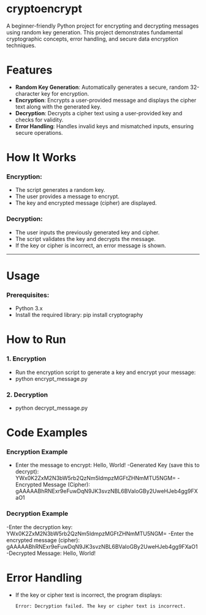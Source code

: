 # cryptoencrypt
A beginner-friendly Python project for encrypting and decrypting messages using random key generation. This project demonstrates fundamental cryptographic concepts, error handling, and secure data encryption techniques.
# Features
- **Random Key Generation**: Automatically generates a secure, random 32-character key for encryption.
- **Encryption**: Encrypts a user-provided message and displays the cipher text along with the generated key.
- **Decryption**: Decrypts a cipher text using a user-provided key and checks for validity.
- **Error Handling**: Handles invalid keys and mismatched inputs, ensuring secure operations.

# How It Works

### **Encryption:**
- The script generates a random key.
- The user provides a message to encrypt.
- The key and encrypted message (cipher) are displayed.

### **Decryption:**
- The user inputs the previously generated key and cipher.
- The script validates the key and decrypts the message.
- If the key or cipher is incorrect, an error message is shown.

---

# Usage

### **Prerequisites:**
- Python 3.x
- Install the required library:
  pip install cryptography



# How to Run

### 1. **Encryption**
- Run the encryption script to generate a key and encrypt your message:
- python encrypt_message.py

### 2. **Decryption**
- python decrypt_message.py



# Code Examples

### **Encryption Example**

- Enter the message to encrypt: Hello, World!
-Generated Key (save this to decrypt): YWx0K2ZxM2N3bW5rb2QzNm5ldmpzMGFtZHNmMTU5NGM=
-Encrypted Message (Cipher): gAAAAABhRNExr9eFuwDqN9JK3svzNBL6BVaIoGBy2UweHJeb4gg9FXaO1


### **Decryption Example**
  
-Enter the decryption key: YWx0K2ZxM2N3bW5rb2QzNm5ldmpzMGFtZHNmMTU5NGM=
-Enter the encrypted message (cipher): gAAAAABhRNExr9eFuwDqN9JK3svzNBL6BVaIoGBy2UweHJeb4gg9FXaO1
-Decrypted Message: Hello, World!



# Error Handling

- If the key or cipher text is incorrect, the program displays:
  ```plaintext
  Error: Decryption failed. The key or cipher text is incorrect.

  



   
